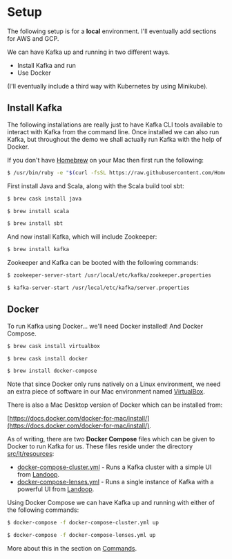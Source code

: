 # Setup

The following setup is for a **local** environment. I'll eventually add sections for AWS and GCP.

We can have Kafka up and running in two different ways.

- Install Kafka and run
- Use Docker

(I'll eventually include a third way with Kubernetes by using Minikube).

## Install Kafka

The following installations are really just to have Kafka CLI tools available to interact with Kafka from the command line. Once installed we can also run Kafka, but throughout the demo we shall actually run Kafka with the help of Docker.

If you don't have [Homebrew](https://brew.sh) on your Mac then first run the following:

```bash
$ /usr/bin/ruby -e "$(curl -fsSL https://raw.githubusercontent.com/Homebrew/install/master/install)"
```

First install Java and Scala, along with the Scala build tool sbt:

```bash
$ brew cask install java

$ brew install scala

$ brew install sbt
```

And now install Kafka, which will include Zookeeper:

```bash
$ brew install kafka
```

Zookeeper and Kafka can be booted with the following commands:

```bash
$ zookeeper-server-start /usr/local/etc/kafka/zookeeper.properties

$ kafka-server-start /usr/local/etc/kafka/server.properties
```

## Docker

To run Kafka using Docker… we'll need Docker installed! And Docker Compose.

```bash
$ brew cask install virtualbox

$ brew cask install docker

$ brew install docker-compose
```

Note that since Docker only runs natively on a Linux environment, we need an extra piece of software in our Mac environment named [VirtualBox](https://www.virtualbox.org/).

There is also a Mac Desktop version of Docker which can be installed from:

[https://docs.docker.com/docker-for-mac/install/](https://docs.docker.com/docker-for-mac/install/).

As of writing, there are two **Docker Compose** files which can be given to Docker to run Kafka for us. These files reside under the directory [src/it/resources](../src/it/resources):

- [docker-compose-cluster.yml](../src/it/resources/docker-compose-cluster.yml) - Runs a Kafka cluster with a simple UI from [Landoop](https://www.landoop.com/).
- [docker-compose-lenses.yml](../src/it/resources/docker-compose-lenses.yml) - Runs a single instance of Kafka with a powerful UI from [Landoop](https://www.landoop.com/).

Using Docker Compose we can have Kafka up and running with either of the following commands:

```bash
$ docker-compose -f docker-compose-cluster.yml up
```

```bash
$ docker-compose -f docker-compose-lenses.yml up
```

More about this in the section on [Commands](commands.md).